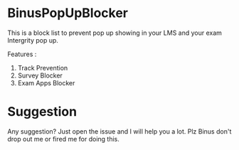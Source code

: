 # BinusPopUpBlocker
This is a block list to prevent pop up showing in your LMS and your exam Intergrity pop up.

Features :
1. Track Prevention
2. Survey Blocker
3. Exam Apps Blocker

# Suggestion
Any suggestion? Just open the issue and I will help you a lot. Plz Binus don't drop out me or fired me for doing this.
